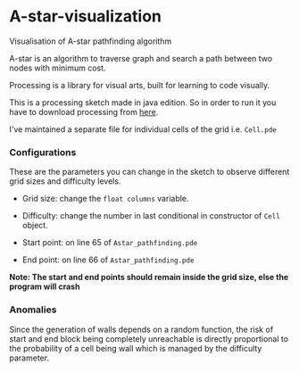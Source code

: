 # A-star-visualization
Visualisation of A-star pathfinding algorithm

A-star is an algorithm to traverse graph and search a path between two nodes with minimum cost.

Processing is a library for visual arts, built for learning to code visually.

This is a processing sketch made in java edition. So in order to run it you have to download processing from [here](https://processing.org/download/).

I've maintained a separate file for individual cells of the grid i.e. `Cell.pde`

### Configurations

These are the parameters you can change in the sketch to observe different grid sizes and difficulty levels.

- Grid size: change the `float columns` variable.

- Difficulty: change the number in last conditional in constructor of `Cell` object.

- Start point: on line 65 of `Astar_pathfinding.pde`

- End point: on line 66 of `Astar_pathfinding.pde`

**Note: The start and end points should remain inside the grid size, else the program will crash**

### Anomalies

Since the generation of walls depends on a random function, the risk of start and end block being completely unreachable is directly proportional to the probability of a cell being wall which is managed by the difficulty parameter.

